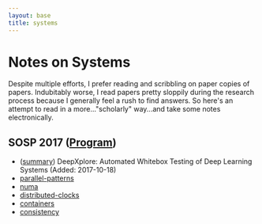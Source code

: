 ```yaml
---
layout: base
title: systems
---
```


# Notes on Systems

Despite multiple efforts, I prefer reading and scribbling on paper copies of papers. Indubitably worse, I read papers pretty sloppily during the research process because I generally feel a rush to find answers. So here's an attempt to read in a more..."scholarly" way...and take some notes electronically.

## SOSP 2017 ([Program](https://www.sigops.org/sosp/sosp17/program.html))
- ([summary](2017-sosp/deepxplore.html)) DeepXplore: Automated Whitebox Testing
of Deep Learning Systems (Added: 2017-10-18)
- [parallel-patterns](/notes/systems/parallel-patterns.html)
- [numa](/notes/systems/numa.html)
- [distributed-clocks](/notes/systems/distributed-clocks.html)
- [containers](/notes/systems/containers.html)
- [consistency](/notes/systems/consistency.html)
